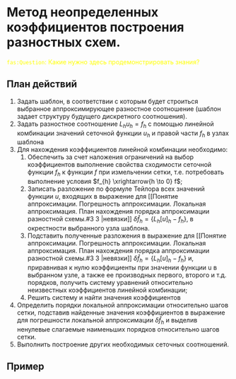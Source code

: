 # Метод неопределенных коэффициентов построения разностных схем.
<span style="color: yellow;">`fas:Question`: Какие нужно здесь продемонстрировать знания?</span>
## План действий
1. Задать шаблон, в соответствии с которым будет строиться выбранное аппроксимирующее разностное соотношение (шаблон задает структуру будущего дискретного соотношения).
2. Задать разностное соотношение $L_{h}u_{h}=f_{h}$ с помощью линейной комбинации значений сеточной функции $u_{h}$ и правой части $f_{h}$ в узлах шаблона
3. Для нахождения коэффициентов линейной комбинации необходимо:
	1. Обеспечить за счет наложения ограничений на выбор коэффициентов выполнение свойства сходимости сеточной функции $f_{h}$ к функции $f$ при измельчении сетки, т.е. потребовать выполнение условия $f_{h} \xrightarrow{h \to 0} f$;
	2. Записать разложение по формуле Тейлора всех значений функции $u$, входящих в выражение для [[Понятие аппроксимации. Погрешность аппроксимации. Локальная аппроксимация. План нахождения порядка аппроксимации разностной схемы.#3 3 |невязки]] $\delta \hat{f}_{h}=\left\{ L_{h}[u]_{h}-f_{h} \right\}$, в окрестности выбранного узла шаблона.
	3. Подставить полученные разложения в выражение для [[Понятие аппроксимации. Погрешность аппроксимации. Локальная аппроксимация. План нахождения порядка аппроксимации разностной схемы.#3 3 |невязки]] $\delta \hat{f}_{h}=\left\{ L_{h}[u]_{h}-f_{h} \right\}$ и, приравнивая к нулю коэффициенты при значении функции u в выбранном узле, а также ее производных первого, второго и т.д. порядков, получить систему уравнений относительно неизвестных коэффициентов линейной комбинации;
	4. Решить систему и найти значения коэффициентов
4. Определить порядки локальной аппроксимации относительно шагов сетки, подставив найденные значения коэффициентов в выражение для погрешности локальной аппроксимации $\delta \hat{f}_{h}$ и выделив ненулевые слагаемые наименьших порядков относительно шагов сетки.
5. Выполнить построение других необходимых сеточных соотношений.

## Пример 